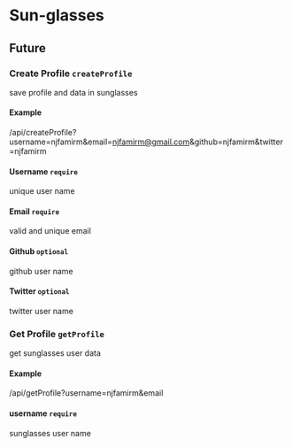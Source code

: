 # Sun-glasses

## Future

### Create Profile `createProfile`

save profile and data in sunglasses

#### Example

/api/createProfile?username=njfamirm&email=njfamirm@gmail.com&github=njfamirm&twitter=njfamirm

#### Username `require`

unique user name

<!-- if not unique returned error code -->

#### Email `require`

valid and unique email

<!-- if not valid returned error code -->
<!-- if not unique returned error code -->

#### Github `optional`

github user name

<!-- if not valid returned error code -->
<!-- if not unique returned error code -->

#### Twitter `optional`

twitter user name

<!-- if not valid returned error code -->
<!-- if not unique returned error code -->

### Get Profile `getProfile`

get sunglasses user data

#### Example

/api/getProfile?username=njfamirm&email

#### username `require`

sunglasses user name
